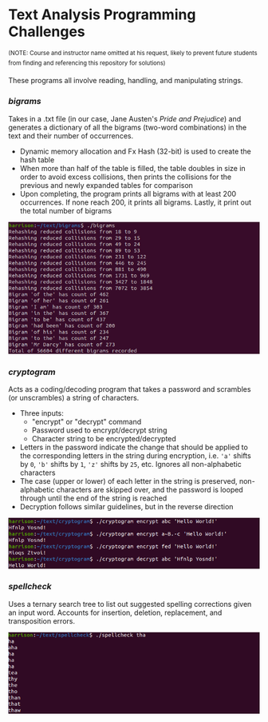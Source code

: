 # Text Analysis Programming Challenges

<sup>(NOTE: Course and instructor name omitted at his request, likely to prevent future students from finding and referencing this repository for solutions)</sup>

These programs all involve reading, handling, and manipulating strings.

### *bigrams*
Takes in a .txt file (in our case, Jane Austen's *Pride and Prejudice*) and generates a dictionary of all the bigrams (two-word combinations) in the text and their number of occurrences.
- Dynamic memory allocation and Fx Hash (32-bit) is used to create the hash table
- When more than half of the table is filled, the table doubles in size in order to avoid excess collisions, then prints the collisions for the previous and newly expanded tables for comparison
- Upon completing, the program prints all bigrams with at least 200 occurrences. If none reach 200, it prints all bigrams. Lastly, it print out the total number of bigrams

<img src="media/bigrams.png" width="640">

### *cryptogram*
Acts as a coding/decoding program that takes a password and scrambles (or unscrambles) a string of characters.
- Three inputs:
  - "encrypt" or "decrypt" command
  - Password used to encrypt/decrypt string
  - Character string to be encrypted/decrypted
- Letters in the password indicate the change that should be applied to the corresponding letters in the string during encryption, i.e. ``'a'`` shifts by ``0``, ``'b'`` shifts by ``1``, ``'z'`` shifts by ``25``, etc. Ignores all non-alphabetic characters
- The case (upper or lower) of each letter in the string is preserved, non-alphabetic characters are skipped over, and the password is looped through until the end of the string is reached
- Decryption follows similar guidelines, but in the reverse direction

<img src="media/cryptogram.png" width="640">

### *spellcheck*
Uses a ternary search tree to list out suggested spelling corrections given an input word. Accounts for insertion, deletion, replacement, and transposition errors.

<img src="media/spellcheck.png" width="640">
